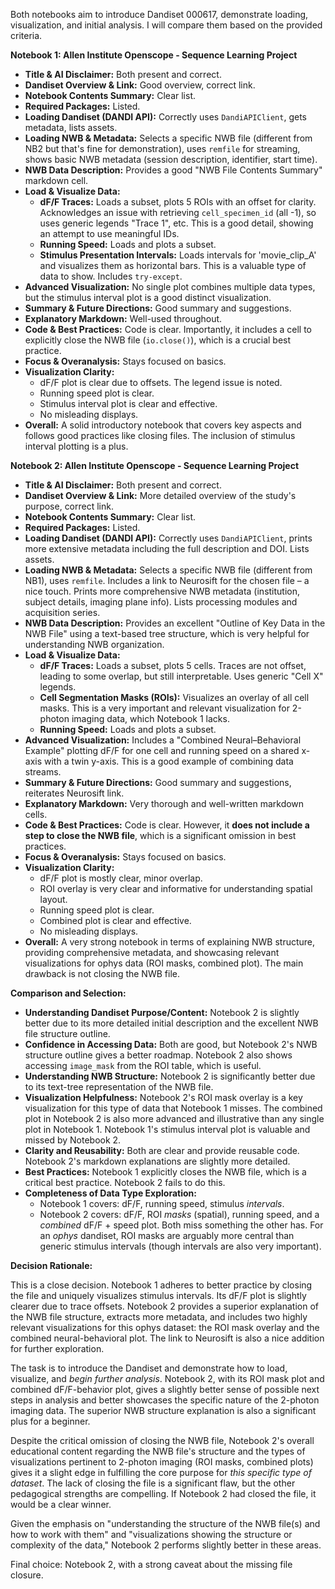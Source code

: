 Both notebooks aim to introduce Dandiset 000617, demonstrate loading, visualization, and initial analysis. I will compare them based on the provided criteria.

**Notebook 1: Allen Institute Openscope - Sequence Learning Project**

*   **Title & AI Disclaimer:** Both present and correct.
*   **Dandiset Overview & Link:** Good overview, correct link.
*   **Notebook Contents Summary:** Clear list.
*   **Required Packages:** Listed.
*   **Loading Dandiset (DANDI API):** Correctly uses `DandiAPIClient`, gets metadata, lists assets.
*   **Loading NWB & Metadata:** Selects a specific NWB file (different from NB2 but that's fine for demonstration), uses `remfile` for streaming, shows basic NWB metadata (session description, identifier, start time).
*   **NWB Data Description:** Provides a good "NWB File Contents Summary" markdown cell.
*   **Load & Visualize Data:**
    *   **dF/F Traces:** Loads a subset, plots 5 ROIs with an offset for clarity. Acknowledges an issue with retrieving `cell_specimen_id` (all -1), so uses generic legends "Trace 1", etc. This is a good detail, showing an attempt to use meaningful IDs.
    *   **Running Speed:** Loads and plots a subset.
    *   **Stimulus Presentation Intervals:** Loads intervals for 'movie_clip_A' and visualizes them as horizontal bars. This is a valuable type of data to show. Includes `try-except`.
*   **Advanced Visualization:** No single plot combines multiple data types, but the stimulus interval plot is a good distinct visualization.
*   **Summary & Future Directions:** Good summary and suggestions.
*   **Explanatory Markdown:** Well-used throughout.
*   **Code & Best Practices:** Code is clear. Importantly, it includes a cell to explicitly close the NWB file (`io.close()`), which is a crucial best practice.
*   **Focus & Overanalysis:** Stays focused on basics.
*   **Visualization Clarity:**
    *   dF/F plot is clear due to offsets. The legend issue is noted.
    *   Running speed plot is clear.
    *   Stimulus interval plot is clear and effective.
    *   No misleading displays.
*   **Overall:** A solid introductory notebook that covers key aspects and follows good practices like closing files. The inclusion of stimulus interval plotting is a plus.

**Notebook 2: Allen Institute Openscope - Sequence Learning Project**

*   **Title & AI Disclaimer:** Both present and correct.
*   **Dandiset Overview & Link:** More detailed overview of the study's purpose, correct link.
*   **Notebook Contents Summary:** Clear list.
*   **Required Packages:** Listed.
*   **Loading Dandiset (DANDI API):** Correctly uses `DandiAPIClient`, prints more extensive metadata including the full description and DOI. Lists assets.
*   **Loading NWB & Metadata:** Selects a specific NWB file (different from NB1), uses `remfile`. Includes a link to Neurosift for the chosen file – a nice touch. Prints more comprehensive NWB metadata (institution, subject details, imaging plane info). Lists processing modules and acquisition series.
*   **NWB Data Description:** Provides an excellent "Outline of Key Data in the NWB File" using a text-based tree structure, which is very helpful for understanding NWB organization.
*   **Load & Visualize Data:**
    *   **dF/F Traces:** Loads a subset, plots 5 cells. Traces are not offset, leading to some overlap, but still interpretable. Uses generic "Cell X" legends.
    *   **Cell Segmentation Masks (ROIs):** Visualizes an overlay of all cell masks. This is a very important and relevant visualization for 2-photon imaging data, which Notebook 1 lacks.
    *   **Running Speed:** Loads and plots a subset.
*   **Advanced Visualization:** Includes a "Combined Neural–Behavioral Example" plotting dF/F for one cell and running speed on a shared x-axis with a twin y-axis. This is a good example of combining data streams.
*   **Summary & Future Directions:** Good summary and suggestions, reiterates Neurosift link.
*   **Explanatory Markdown:** Very thorough and well-written markdown cells.
*   **Code & Best Practices:** Code is clear. However, it **does not include a step to close the NWB file**, which is a significant omission in best practices.
*   **Focus & Overanalysis:** Stays focused on basics.
*   **Visualization Clarity:**
    *   dF/F plot is mostly clear, minor overlap.
    *   ROI overlay is very clear and informative for understanding spatial layout.
    *   Running speed plot is clear.
    *   Combined plot is clear and effective.
    *   No misleading displays.
*   **Overall:** A very strong notebook in terms of explaining NWB structure, providing comprehensive metadata, and showcasing relevant visualizations for ophys data (ROI masks, combined plot). The main drawback is not closing the NWB file.

**Comparison and Selection:**

*   **Understanding Dandiset Purpose/Content:** Notebook 2 is slightly better due to its more detailed initial description and the excellent NWB file structure outline.
*   **Confidence in Accessing Data:** Both are good, but Notebook 2's NWB structure outline gives a better roadmap. Notebook 2 also shows accessing `image_mask` from the ROI table, which is useful.
*   **Understanding NWB Structure:** Notebook 2 is significantly better due to its text-tree representation of the NWB file.
*   **Visualization Helpfulness:** Notebook 2's ROI mask overlay is a key visualization for this type of data that Notebook 1 misses. The combined plot in Notebook 2 is also more advanced and illustrative than any single plot in Notebook 1. Notebook 1's stimulus interval plot is valuable and missed by Notebook 2.
*   **Clarity and Reusability:** Both are clear and provide reusable code. Notebook 2's markdown explanations are slightly more detailed.
*   **Best Practices:** Notebook 1 explicitly closes the NWB file, which is a critical best practice. Notebook 2 fails to do this.
*   **Completeness of Data Type Exploration:**
    *   Notebook 1 covers: dF/F, running speed, stimulus *intervals*.
    *   Notebook 2 covers: dF/F, ROI *masks* (spatial), running speed, and a *combined* dF/F + speed plot.
    Both miss something the other has. For an *ophys* dandiset, ROI masks are arguably more central than generic stimulus intervals (though intervals are also very important).

**Decision Rationale:**

This is a close decision.
Notebook 1 adheres to better practice by closing the file and uniquely visualizes stimulus intervals. Its dF/F plot is slightly clearer due to trace offsets.
Notebook 2 provides a superior explanation of the NWB file structure, extracts more metadata, and includes two highly relevant visualizations for this ophys dataset: the ROI mask overlay and the combined neural-behavioral plot. The link to Neurosift is also a nice addition for further exploration.

The task is to introduce the Dandiset and demonstrate how to load, visualize, and *begin further analysis*. Notebook 2, with its ROI mask plot and combined dF/F-behavior plot, gives a slightly better sense of possible next steps in analysis and better showcases the specific nature of the 2-photon imaging data. The superior NWB structure explanation is also a significant plus for a beginner.

Despite the critical omission of closing the NWB file, Notebook 2's overall educational content regarding the NWB file's structure and the types of visualizations pertinent to 2-photon imaging (ROI masks, combined plots) gives it a slight edge in fulfilling the core purpose for *this specific type of dataset*. The lack of closing the file is a significant flaw, but the other pedagogical strengths are compelling. If Notebook 2 had closed the file, it would be a clear winner.

Given the emphasis on "understanding the structure of the NWB file(s) and how to work with them" and "visualizations showing the structure or complexity of the data," Notebook 2 performs slightly better in these areas.

Final choice: Notebook 2, with a strong caveat about the missing file closure.